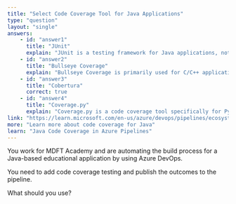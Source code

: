```yaml
---
title: "Select Code Coverage Tool for Java Applications"
type: "question"
layout: "single"
answers:
    - id: "answer1"
      title: "JUnit"
      explain: "JUnit is a testing framework for Java applications, not a code coverage tool. While it's used for unit testing, it doesn't provide code coverage metrics by itself."
    - id: "answer2"
      title: "Bullseye Coverage"
      explain: "Bullseye Coverage is primarily used for C/C++ applications, not Java applications, making it unsuitable for this scenario."
    - id: "answer3"
      title: "Cobertura"
      correct: true
    - id: "answer4"
      title: "Coverage.py"
      explain: "Coverage.py is a code coverage tool specifically for Python applications, not for Java applications."
link: "https://learn.microsoft.com/en-us/azure/devops/pipelines/ecosystems/java-cobertura"
more: "Learn more about code coverage for Java"
learn: "Java Code Coverage in Azure Pipelines"
---
```


You work for MDFT Academy and are automating the build process for a Java-based educational application by using Azure DevOps.

You need to add code coverage testing and publish the outcomes to the pipeline.

What should you use?
